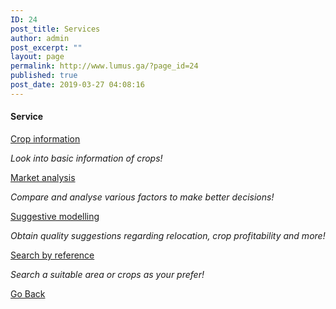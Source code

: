 ```yaml
---
ID: 24
post_title: Services
author: admin
post_excerpt: ""
layout: page
permalink: http://www.lumus.ga/?page_id=24
published: true
post_date: 2019-03-27 04:08:16
---
```

<h4>Service</h4>		
			<a href="http://35.237.139.75/?page_id=228" role="button">
						Crop information
					</a>
		<p><em>Look into basic information of crops!</em></p>		
			<a href="http://35.237.139.75/?page_id=302" role="button">
						Market analysis
					</a>
		<p><em>Compare and analyse various factors to make better decisions!</em></p>		
			<a href="#" role="button">
						Suggestive modelling
					</a>
		<p><em>Obtain quality suggestions regarding relocation, crop profitability and more!</em></p>		
			<a href="#" role="button">
						Search by reference
					</a>
		<p><em>Search a suitable area or crops as your prefer!</em></p>		
			<a href="http://www.lumus.ga/" role="button">
						Go Back
					</a>